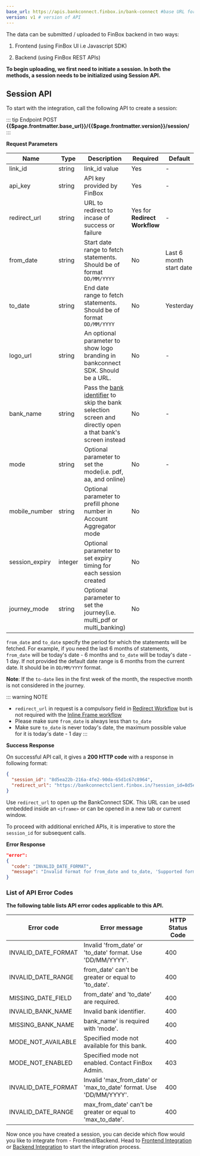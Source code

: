 ```yaml
---
base_url: https://apis.bankconnect.finbox.in/bank-connect #base URL for the API
version: v1 # version of API
---
```




The data can be submitted / uploaded to FinBox backend in two ways:

1.  Frontend (using FinBox UI i.e Javascript SDK)

2.  Backend (using FinBox REST APIs)

**To begin uploading, we first need to initiate a session. In both the methods, a session needs to be initialized using Session API.**

## Session API

To start with the integration, call the following API to create a
session:

::: tip Endpoint
POST **{{$page.frontmatter.base_url}}/{{$page.frontmatter.version}}/session/**
:::

**Request Parameters**

| Name         | Type   | Description                                                                                                                                               | Required                      | Default                 |
| ------------ | ------ | --------------------------------------------------------------------------------------------------------------------------------------------------------- | ----------------------------- | ----------------------- |
| link_id      | string | link_id value                                                                                                                                             | Yes                           | -                       |
| api_key      | string | API key provided by FinBox                                                                                                                                | Yes                           | -                       |
| redirect_url | string | URL to redirect to incase of success or failure                                                                                                           | Yes for **Redirect Workflow** | -                       |
| from_date    | string | Start date range to fetch statements. Should be of format `DD/MM/YYYY`                                                                                    | No                            | Last 6 month start date |
| to_date      | string | End date range to fetch statements. Should be of format `DD/MM/YYYY`                                                                                      | No                            | Yesterday               |
| logo_url     | string | An optional parameter to show logo branding in bankconnect SDK. Should be a URL.                                                                          | No                            | -                       |
| bank_name    | string | Pass the [bank identifier](/session-flow/appendix.html#bank-identifiers) to skip the bank selection screen and directly open a that bank's screen instead | No                            | -                       |
| mode         | string | Optional parameter to set the mode(i.e. pdf, aa, and online)                                                                                              | No                            | -                       |
| mobile_number  | string  | Optional parameter to prefill phone number in Account Aggregator mode                                     | No                        |
| session_expiry | integer | Optional parameter to set expiry timing for each session created                                          | No                        |
| journey_mode   | string  | Optional parameter to set the journey(i.e. multi_pdf or multi_banking)                                    | No                        |


`from_date` and `to_date` specify the period for which the statements will be fetched. For example, if you need the last 6 months of statements, `from_date` will be today's date - 6 months and `to_date` will be today's date - 1 day. If not provided the default date range is 6 months from the current date. It should be in `DD/MM/YYYY` format.

<b>Note</b>: If the `to-date` lies in the first week of the month, the respective month is not considered in the journey.

::: warning NOTE

- `redirect_url` in request is a compulsory field in [Redirect Workflow](/bank-connect/javascript.html#redirect-workflow) but is not required with the [Inline Frame workflow](/bank-connect/javascript.html#inline-frame-workflow)
- Please make sure `from_date` is always less than `to_date`
- Make sure `to_date` is never today's date, the maximum possible value for it is today's date - 1 day
  :::


**Success Response**

On successful API call, it gives a **200 HTTP code** with a response in following format:

```json
{
  "session_id": "8d5ea22b-216a-4fe2-90da-65d1c67c8964",
  "redirect_url": "https://bankconnectclient.finbox.in/?session_id=8d5ea22b-216a-4fe2-90da-65d1c67c8964"
}
```

Use `redirect_url` to open up the BankConnect SDK. This URL can be used embedded inside an `<iframe>` or can be opened in a new tab or current window.

To proceed with additional enriched APIs, it is imperative to store the
`session_id` for subsequent calls.

**Error Response**

```json
"error":
{
  "code": "INVALID_DATE_FORMAT",
  "message": "Invalid format for from_date and to_date, 'Supported format: DD/MM/YYYY'"
}
```

### List of API Error Codes

**The following table lists API error codes applicable to this API.**


|Error code|Error message|HTTP Status Code|
| ------------ | ----------------------------------------------------------------------------------- | ----------------------------- |
|INVALID_DATE_FORMAT|Invalid 'from_date' or 'to_date' format. Use 'DD/MM/YYYY'. |400|
|INVALID_DATE_RANGE|from_date' can't be greater or equal to 'to_date'.|400|
|MISSING_DATE_FIELD| from_date' and 'to_date' are required. |400|
|INVALID_BANK_NAME| Invalid bank identifier.| 400|
|MISSING_BANK_NAME |bank_name' is required with 'mode'.|400|
|MODE_NOT_AVAILABLE |Specified mode not available for this bank.|400|
|MODE_NOT_ENABLED| Specified mode not enabled. Contact FinBox Admin.|403|
|INVALID_DATE_FORMAT |Invalid 'max_from_date' or 'max_to_date' format. Use 'DD/MM/YYYY'.| 400|
|INVALID_DATE_RANGE| max_from_date' can't be greater or equal to 'max_to_date'.|400|


Now once you have created a session, you can decide which flow would you like to integrate from - Frontend/Backend. Head to [Frontend Integration](/session-flow/submit-data-frontend.html) or [Backend Integration](/session-flow/submit-data-backend.html) to start the integration process.